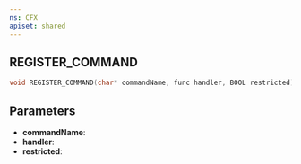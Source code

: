 ```yaml
---
ns: CFX
apiset: shared
---
```

## REGISTER_COMMAND

```c
void REGISTER_COMMAND(char* commandName, func handler, BOOL restricted);
```


## Parameters
* **commandName**: 
* **handler**: 
* **restricted**: 

